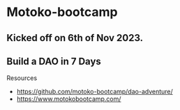 # Motoko-bootcamp

## Kicked off on 6th of Nov 2023.

## Build a DAO in 7 Days

Resources

- https://github.com/motoko-bootcamp/dao-adventure/
- https://www.motokobootcamp.com/

